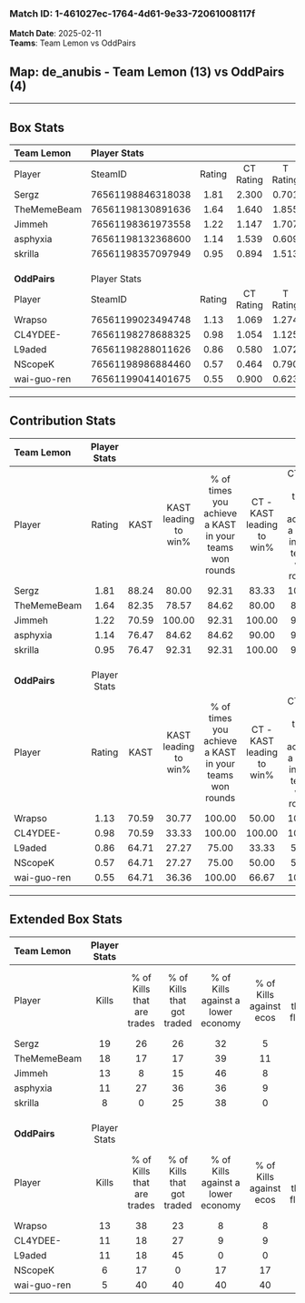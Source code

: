 ### Match ID: 1-461027ec-1764-4d61-9e33-72061008117f  
**Match Date**: 2025-02-11  
**Teams**: Team Lemon vs OddPairs  

## **Map**: de_anubis - Team Lemon (13) vs OddPairs (4)  
---  

## Box Stats  

| **Team Lemon** | Player Stats      |        |           |          |       |       |       |         |        |      |     |
| :- | :- | :-: | :-: | :-: | :-: | :-: | :-: | :-: | :-: | :-: | :-: |
| Player         | SteamID           | Rating | CT Rating | T Rating | KAST  |  ADR  | Kills | Assists | Deaths | K/D  | HS% |
| Sergz          | 76561198846318038 |  1.81  |   2.300   |  0.701   | 88.24 | 116.5 |  19   |    3    |   8    | 2.38 | 52  |
| TheMemeBeam    | 76561198130891636 |  1.64  |   1.640   |  1.855   | 82.35 | 98.0  |  18   |    0    |   8    | 2.25 | 27  |
| Jimmeh         | 76561198361973558 |  1.22  |   1.147   |  1.707   | 70.59 | 76.5  |  13   |    3    |   9    | 1.44 | 61  |
| asphyxia       | 76561198132368600 |  1.14  |   1.539   |  0.609   | 76.47 | 84.2  |  11   |    6    |   11   | 1.00 | 36  |
| skrilla        | 76561198357097949 |  0.95  |   0.894   |  1.513   | 76.47 | 65.1  |   8   |    5    |   10   | 0.80 | 75  |
|                |                   |        |           |          |       |       |       |         |        |      |     |
|                |                   |        |           |          |       |       |       |         |        |      |     |
|                |                   |        |           |          |       |       |       |         |        |      |     |
| **OddPairs**   | Player Stats      |        |           |          |       |       |       |         |        |      |     |
| Player         | SteamID           | Rating | CT Rating | T Rating | KAST  |  ADR  | Kills | Assists | Deaths | K/D  | HS% |
| Wrapso         | 76561199023494748 |  1.13  |   1.069   |  1.274   | 70.59 | 79.5  |  13   |    3    |   12   | 1.08 | 61  |
| CL4YDEE-       | 76561198278688325 |  0.98  |   1.054   |  1.125   | 70.59 | 78.8  |  11   |    5    |   14   | 0.79 | 90  |
| L9aded         | 76561198288011626 |  0.86  |   0.580   |  1.072   | 64.71 | 75.7  |  11   |    0    |   15   | 0.73 | 45  |
| NScopeK        | 76561198986884460 |  0.57  |   0.464   |  0.790   | 64.71 | 49.1  |   6   |    2    |   14   | 0.43 | 83  |
| wai-guo-ren    | 76561199041401675 |  0.55  |   0.900   |  0.623   | 64.71 | 51.1  |   5   |    6    |   14   | 0.36 | 40  |
---  

## Contribution Stats  

| **Team Lemon** | Player Stats |       |                      |                                                        |                           |                                                             |                          |                                                            |
| :- | :-: | :-: | :-: | :-: | :-: | :-: | :-: | :-: |
| Player         |    Rating    | KAST  | KAST leading to win% | % of times you achieve a KAST in your teams won rounds | CT - KAST leading to win% | CT - % of times you achieve a KAST in your teams won rounds | T - KAST leading to win% | T - % of times you achieve a KAST in your teams won rounds |
| Sergz          |     1.81     | 88.24 |        80.00         |                         92.31                          |           83.33           |                           100.00                            |          66.67           |                           66.67                            |
| TheMemeBeam    |     1.64     | 82.35 |        78.57         |                         84.62                          |           80.00           |                            80.00                            |          75.00           |                           100.00                           |
| Jimmeh         |     1.22     | 70.59 |        100.00        |                         92.31                          |          100.00           |                            90.00                            |          100.00          |                           100.00                           |
| asphyxia       |     1.14     | 76.47 |        84.62         |                         84.62                          |           90.00           |                            90.00                            |          66.67           |                           66.67                            |
| skrilla        |     0.95     | 76.47 |        92.31         |                         92.31                          |          100.00           |                            90.00                            |          75.00           |                           100.00                           |
|                |              |       |                      |                                                        |                           |                                                             |                          |                                                            |
|                |              |       |                      |                                                        |                           |                                                             |                          |                                                            |
|                |              |       |                      |                                                        |                           |                                                             |                          |                                                            |
| **OddPairs**   | Player Stats |       |                      |                                                        |                           |                                                             |                          |                                                            |
| Player         |    Rating    | KAST  | KAST leading to win% | % of times you achieve a KAST in your teams won rounds | CT - KAST leading to win% | CT - % of times you achieve a KAST in your teams won rounds | T - KAST leading to win% | T - % of times you achieve a KAST in your teams won rounds |
| Wrapso         |     1.13     | 70.59 |        30.77         |                         100.00                         |           50.00           |                           100.00                            |          22.22           |                           100.00                           |
| CL4YDEE-       |     0.98     | 70.59 |        33.33         |                         100.00                         |          100.00           |                           100.00                            |          20.00           |                           100.00                           |
| L9aded         |     0.86     | 64.71 |        27.27         |                         75.00                          |           33.33           |                            50.00                            |          25.00           |                           100.00                           |
| NScopeK        |     0.57     | 64.71 |        27.27         |                         75.00                          |           50.00           |                            50.00                            |          22.22           |                           100.00                           |
| wai-guo-ren    |     0.55     | 64.71 |        36.36         |                         100.00                         |           66.67           |                           100.00                            |          25.00           |                           100.00                           |
---  

## Extended Box Stats  

| **Team Lemon** | Player Stats |                            |                            |                                    |                         |                              |                                 |        |                             |                                     |                          |                               |                            |
| :- | :-: | :-: | :-: | :-: | :-: | :-: | :-: | :-: | :-: | :-: | :-: | :-: | :-: |
| Player         |    Kills     | % of Kills that are trades | % of Kills that got traded | % of Kills against a lower economy | % of Kills against ecos | % of Kills that are flawless | % of Kills that are close duels | Deaths | % of Deaths that get traded | % of Deaths against a lower economy | % of Deaths against ecos | % of Deaths that are flawless | % of Deaths that are close |
| Sergz          |      19      |             26             |             26             |                 32                 |            5            |              63              |                5                |   8    |              0              |                 38                  |            13            |              88               |             0              |
| TheMemeBeam    |      18      |             17             |             17             |                 39                 |           11            |              61              |               11                |   8    |             25              |                 13                  |            13            |              88               |             13             |
| Jimmeh         |      13      |             8              |             15             |                 46                 |            8            |              77              |               15                |   9    |             33              |                 33                  |            11            |              56               |             11             |
| asphyxia       |      11      |             27             |             36             |                 36                 |            9            |              55              |                9                |   11   |             36              |                 18                  |            0             |              55               |             36             |
| skrilla        |      8       |             0              |             25             |                 38                 |            0            |              50              |               13                |   10   |             40              |                 20                  |            0             |              30               |             10             |
|                |              |                            |                            |                                    |                         |                              |                                 |        |                             |                                     |                          |                               |                            |
|                |              |                            |                            |                                    |                         |                              |                                 |        |                             |                                     |                          |                               |                            |
|                |              |                            |                            |                                    |                         |                              |                                 |        |                             |                                     |                          |                               |                            |
| **OddPairs**   | Player Stats |                            |                            |                                    |                         |                              |                                 |        |                             |                                     |                          |                               |                            |
| Player         |    Kills     | % of Kills that are trades | % of Kills that got traded | % of Kills against a lower economy | % of Kills against ecos | % of Kills that are flawless | % of Kills that are close duels | Deaths | % of Deaths that get traded | % of Deaths against a lower economy | % of Deaths against ecos | % of Deaths that are flawless | % of Deaths that are close |
| Wrapso         |      13      |             38             |             23             |                 8                  |            8            |              69              |               23                |   12   |              8              |                  8                  |            0             |              67               |             17             |
| CL4YDEE-       |      11      |             18             |             27             |                 9                  |            9            |              64              |                9                |   14   |             29              |                  7                  |            0             |              57               |             7              |
| L9aded         |      11      |             18             |             45             |                 0                  |            0            |              55              |               18                |   15   |             13              |                 13                  |            7             |              73               |             13             |
| NScopeK        |      6       |             17             |             0              |                 17                 |           17            |              50              |               17                |   14   |             29              |                  7                  |            0             |              50               |             0              |
| wai-guo-ren    |      5       |             40             |             40             |                 40                 |           40            |              60              |                0                |   14   |             36              |                  7                  |            0             |              64               |             14             |
